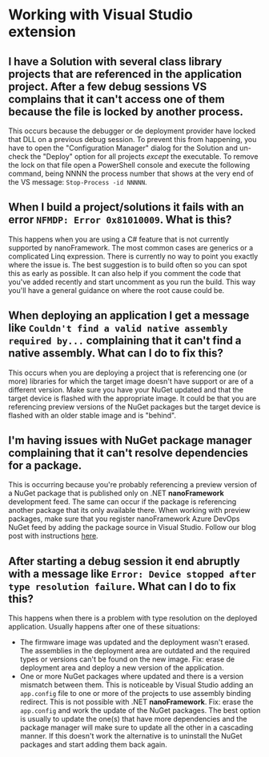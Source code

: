 # Working with Visual Studio extension


## I have a Solution with several class library projects that are referenced in the application project. After a few debug sessions VS complains that it can't access one of them because the file is locked by another process.

This occurs because the debugger or de deployment provider have locked that DLL on a previous debug session.
To prevent this from happening, you have to open the "Configuration Manager" dialog for the Solution and un-check the "Deploy" option for all projects _except_ the executable. 
To remove the lock on that file open a PowerShell console and execute the following command, being NNNN the process number that shows at the very end of the VS message:
`Stop-Process -id NNNNN`.


## When I build a project/solutions it fails with an error `NFMDP: Error 0x81010009`. What is this?

This happens when you are using a C# feature that is not currently supported by nanoFramework. The most common cases are generics or a complicated Linq expression. 
There is currently no way to point you exactly where the issue is. The best suggestion is to build often so you can spot this as early as possible. It can also help if you comment the code that you've added recently and start uncomment as you run the build. This way you'll have a general guidance on where the root cause could be.

## When deploying an application I get a message like `Couldn't find a valid native assembly required by...` complaining that it can't find a native assembly. What can I do to fix this?

This occurs when you are deploying a project that is referencing one (or more) libraries for which the target image doesn't have support or are of a different version.
Make sure you have your NuGet updated and that the target device is flashed with the appropriate image.
It could be that you are referencing preview versions of the NuGet packages but the target device is flashed with an older stable image and is "behind".

## I'm having issues with NuGet package manager complaining that it can't resolve dependencies for a package.

This is occurring because you're probably referencing a preview version of a NuGet package that is published only on .NET **nanoFramework** development feed. The same can occur if the package is referencing another package that its only available there.
When working with preview packages, make sure that you register nanoFramework Azure DevOps NuGet feed by adding the package source in Visual Studio. Follow our blog post with instructions [here](https://nanoframework.net/2018/05/16/setup-visual-studio-to-access-preview-versions-feed/).

## After starting a debug session it end abruptly with a message like `Error: Device stopped after type resolution failure`. What can I do to fix this?

This happens when there is a problem with type resolution on the deployed application. Usually happens after one of these situations:

- The firmware image was updated and the deployment wasn't erased. The assemblies in the deployment area are outdated and the required types or versions can't be found on the new image. Fix: erase de deployment area and deploy a new version of the application.
- One or more NuGet packages where updated and there is a version mismatch between them. This is noticeable by Visual Studio adding an `app.config` file to one or more of the projects to use assembly binding redirect. This is not possible with .NET **nanoFramework**. Fix: erase the `app.config` and work the update of the NuGet packages. The best option is usually to update the one(s) that have more dependencies and the package manager will make sure to update all the other in a cascading manner. If this doesn't work the alternative is to uninstall the NuGet packages and start adding them back again.
